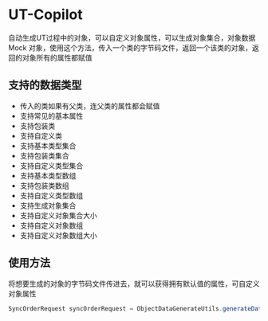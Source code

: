 # UT-Copilot
自动生成UT过程中的对象，可以自定义对象属性，可以生成对象集合，对象数据
Mock 对象，使用这个方法，传入一个类的字节码文件，返回一个该类的对象，返回的对象所有的属性都赋值
## 支持的数据类型
* 传入的类如果有父类，连父类的属性都会赋值
* 支持常见的基本属性
* 支持包装类
* 支持自定义类
* 支持基本类型集合
* 支持包装类集合
* 支持自定义类型集合
* 支持基本类型数组
* 支持包装类数组
* 支持自定义类型数组
* 支持生成对象集合
* 支持自定义对象集合大小
* 支持自定义对象数组
* 支持自定义对象数组大小
## 使用方法
将想要生成的对象的字节码文件传进去，就可以获得拥有默认值的属性，可自定义对象属性
```Java
SyncOrderRequest syncOrderRequest = ObjectDataGenerateUtils.generateData(SyncOrderRequest.class,"extInfo","{'name':'name'}");
```


